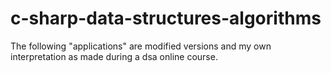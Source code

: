 # c-sharp-data-structures-algorithms

The following "applications" are modified versions and my own interpretation as made during a dsa online course.
